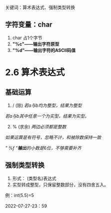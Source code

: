关键词：算术表达式、强制类型转换



## 字符变量：char
1. char 占1个字节
2. **"%c"——输出字符原型**
3. **"%d"——输出字符的ASCII码值**


#  2.6 算术表达式

## 基础运算
1. / (除)
*若a与b均为整型，结果为整型*

*若a与b其中任意一个为实型，结果为实型。*


2. % (求余)
*两边必须都是整数*

*如果运算是有符号，忽略不计，和被除数保持一致*

*" %f "**输出**的小数是*6*位，不够需要补齐*

## 强制类型转换
1. 形式： (类型名)表达式
2. 实型转成整型，只保留整数部分，没有四舍五入。

例：int(5.5)=5

2022-07-27-23：59
